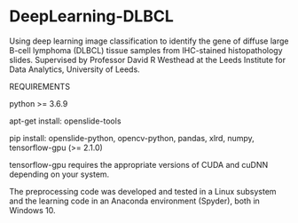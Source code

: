 # DeepLearning-DLBCL
Using deep learning image classification to identify the gene of diffuse large B-cell lymphoma (DLBCL) tissue samples from IHC-stained histopathology slides. Supervised by Professor David R Westhead at the Leeds Institute for Data Analytics, University of Leeds.

REQUIREMENTS

python >= 3.6.9

apt-get install: openslide-tools

pip install: openslide-python, opencv-python, pandas, xlrd, numpy, tensorflow-gpu (>= 2.1.0)

tensorflow-gpu requires the appropriate versions of CUDA and cuDNN depending on your system. 

The preprocessing code was developed and tested in a Linux subsystem and the learning code in an Anaconda environment (Spyder), both in Windows 10.
